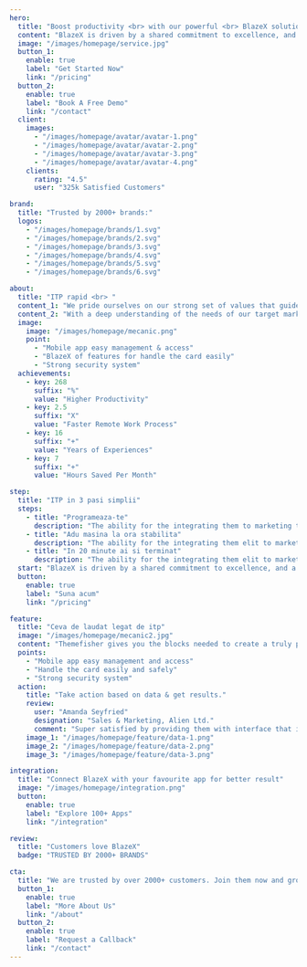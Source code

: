 ```yaml
---
hero:
  title: "Boost productivity <br> with our powerful <br> BlazeX solution."
  content: "BlazeX is driven by a shared commitment to excellence, and a relentless pursuit of customer success."
  image: "/images/homepage/service.jpg"
  button_1:
    enable: true
    label: "Get Started Now"
    link: "/pricing"
  button_2:
    enable: true
    label: "Book A Free Demo"
    link: "/contact"
  client:
    images:
      - "/images/homepage/avatar/avatar-1.png"
      - "/images/homepage/avatar/avatar-2.png"
      - "/images/homepage/avatar/avatar-3.png"
      - "/images/homepage/avatar/avatar-4.png"
    clients:
      rating: "4.5"
      user: "325k Satisfied Customers"

brand:
  title: "Trusted by 2000+ brands:"
  logos:
    - "/images/homepage/brands/1.svg"
    - "/images/homepage/brands/2.svg"
    - "/images/homepage/brands/3.svg"
    - "/images/homepage/brands/4.svg"
    - "/images/homepage/brands/5.svg"
    - "/images/homepage/brands/6.svg"

about:
  title: "ITP rapid <br> "
  content_1: "We pride ourselves on our strong set of values that guide our actions and decision-making processes."
  content_2: "With a deep understanding of the needs of our target market, we are committed to developing cutting-edge products and services that exceed expectations."
  image:
    image: "/images/homepage/mecanic.png"
    point:
      - "Mobile app easy management & access"
      - "BlazeX of features for handle the card easily"
      - "Strong security system"
  achievements:
    - key: 268
      suffix: "%"
      value: "Higher Productivity"
    - key: 2.5
      suffix: "X"
      value: "Faster Remote Work Process"
    - key: 16
      suffix: "+"
      value: "Years of Experiences"
    - key: 7
      suffix: "+"
      value: "Hours Saved Per Month"

step:
  title: "ITP in 3 pasi simplii"
  steps:
    - title: "Programeaza-te"
      description: "The ability for the integrating them to marketing team to see all results."
    - title: "Adu masina la ora stabilita"
      description: "The ability for the integrating them elit to marketing team to see all results."
    - title: "In 20 minute ai si terminat"
      description: "The ability for the integrating them elit to marketing team to see all results."
  start: "BlazeX is driven by a shared commitment to excellence, and a relentless pursuit of customer success."
  button:
    enable: true
    label: "Suna acum"
    link: "/pricing"

feature:
  title: "Ceva de laudat legat de itp"
  image: "/images/homepage/mecanic2.jpg"
  content: "Themefisher gives you the blocks needed to create a truly professional website for your SaaS."
  points:
    - "Mobile app easy management and access"
    - "Handle the card easily and safely"
    - "Strong security system"
  action:
    title: "Take action based on data & get results."
    review:
      user: "Amanda Seyfried"
      designation: "Sales & Marketing, Alien Ltd."
      comment: "Super satisfied by providing them with interface that is easy to use and navigate through, ensuring a great & pleasant user experience."
    image_1: "/images/homepage/feature/data-1.png"
    image_2: "/images/homepage/feature/data-2.png"
    image_3: "/images/homepage/feature/data-3.png"

integration:
  title: "Connect BlazeX with your favourite app for better result"
  image: "/images/homepage/integration.png"
  button:
    enable: true
    label: "Explore 100+ Apps"
    link: "/integration"

review:
  title: "Customers love BlazeX"
  badge: "TRUSTED BY 2000+ BRANDS"

cta:
  title: "We are trusted by over 2000+ customers. Join them now and grow your business."
  button_1:
    enable: true
    label: "More About Us"
    link: "/about"
  button_2:
    enable: true
    label: "Request a Callback"
    link: "/contact"
---
```

